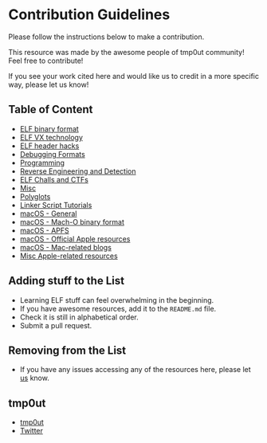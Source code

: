 # Contribution Guidelines

Please follow the instructions below to make a contribution.

This resource was made by the awesome people of tmp0ut community! Feel free to contribute!

If you see your work cited here and would like us to credit in a more specific way, please let us know!

## Table of Content

- [ELF binary format](README.md#ELF-binary-format)
- [ELF VX technology](README.md#ELF-VX-technology)
- [ELF header hacks](README.md#ELF-header-hacks)
- [Debugging Formats](README.md#Debugging-Formats)
- [Programming](README.md#Programming)
- [Reverse Engineering and Detection](README.md#Reverse-Engineering-and-Detection)
- [ELF Challs and CTFs](README.md#ELF-Challs-and-CTFs)
- [Misc](README.md#Misc)
- [Polyglots](README.md#Polyglots)
- [Linker Script Tutorials](README.md#Linker-Script-Tutorials)
- [macOS - General](README.md#macOS---General])
- [macOS - Mach-O binary format](README.md#macOS---Mach-O-binary-format)
- [macOS - APFS](README.md#macOS---APFS)
- [macOS - Official Apple resources](README.md#macOS---Official-Apple-resources)
- [macOS - Mac-related blogs](README.md#macOS---Mac-related-blogs)
- [Misc Apple-related resources](README.md#Misc-Apple-related-resources)

## Adding stuff to the List

- Learning ELF stuff can feel overwhelming in the beginning.
- If you have awesome resources, add it to the `README.md` file.
- Check it is still in alphabetical order.
- Submit a pull request.

## Removing from the List

- If you have any issues accessing any of the resources here, please let [us](https://github.com/tmpout/awesome-elf/issues) know.

## tmp0ut

- [tmp0ut](https://tmpout.sh/#)
- [Twitter](https://twitter.com/tmpout)
